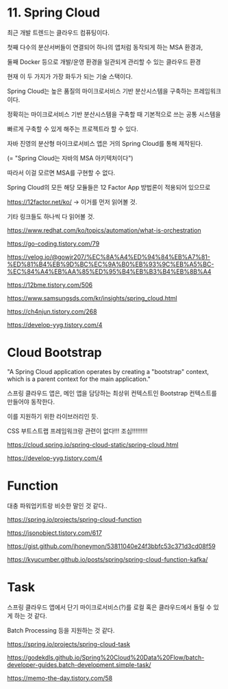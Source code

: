 

# 11. Spring Cloud

최근 개발 트렌드는 클라우드 컴퓨팅이다.

첫째 다수의 분산서버들이 연결되어 하나의 앱처럼 동작되게 하는 MSA 환경과,

둘째 Docker 등으로 개발/운영 환경을 일관되게 관리할 수 있는 클라우드 환경

현재 이 두 가지가 가장 화두가 되는 기술 스택이다.

Spring Cloud는 높은 품질의 마이크로서비스 기반 분산시스템을 구축하는 프레임워크이다.

정확히는 마이크로서비스 기반 분산시스템을 구축할 때 기본적으로 쓰는 공통 시스템을

빠르게 구축할 수 있게 해주는 프로젝트라 할 수 있다.

자바 진영의 분산형 마이크로서비스 앱은 거의 Spring Cloud를 통해 제작된다.

(= "Spring Cloud는 자바의 MSA 아키텍처이다")

따라서 이걸 모르면 MSA를 구현할 수 없다.

Spring Cloud의 모든 해당 모듈들은 12 Factor App 방법론이 적용되어 있으므로

https://12factor.net/ko/ → 이거를 먼저 읽어볼 것.

기타 링크들도 하나씩 다 읽어볼 것.

https://www.redhat.com/ko/topics/automation/what-is-orchestration

https://go-coding.tistory.com/79

https://velog.io/@gowjr207/%EC%8A%A4%ED%94%84%EB%A7%81-%ED%81%B4%EB%9D%BC%EC%9A%B0%EB%93%9C%EB%A5%BC-%EC%84%A4%EB%AA%85%ED%95%B4%EB%B3%B4%EB%8B%A4

https://12bme.tistory.com/506

https://www.samsungsds.com/kr/insights/spring_cloud.html

https://ch4njun.tistory.com/268

https://develop-yyg.tistory.com/4




# Cloud Bootstrap

"A Spring Cloud application operates by creating a "bootstrap" context, which is a parent context for the main application."

스프링 클라우드 앱은, 메인 앱을 담당하는 최상위 컨텍스트인 Bootstrap 컨텍스트를 만들어야 동작한다.

이를 지원하기 위한 라이브러리인 듯.

CSS 부트스트랩 프레임워크랑 관련이 없다!!! 조심!!!!!!!!!

https://cloud.spring.io/spring-cloud-static/spring-cloud.html

https://develop-yyg.tistory.com/4




# Function

대충 파워업키트랑 비슷한 말인 것 같다..

https://spring.io/projects/spring-cloud-function

https://jsonobject.tistory.com/617

https://gist.github.com/ihoneymon/53811040e24f3bbfc53c371d3cd08f59

https://kyucumber.github.io/posts/spring/spring-cloud-function-kafka/




# Task

스프링 클라우드 앱에서 단기 마이크로서비스(?)를 로컬 혹은 클라우드에서 돌릴 수 있게 하는 것 같다.

Batch Processing 등을 지원하는 것 같다.

https://spring.io/projects/spring-cloud-task

https://godekdls.github.io/Spring%20Cloud%20Data%20Flow/batch-developer-guides.batch-development.simple-task/

https://memo-the-day.tistory.com/58
